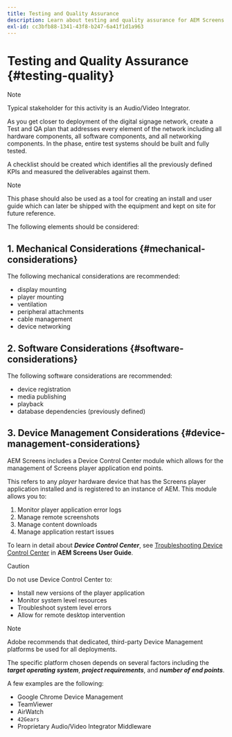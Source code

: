 ```yaml
---
title: Testing and Quality Assurance
description: Learn about testing and quality assurance for AEM Screens in the Best Practices Guide.
exl-id: cc3bfb88-1341-43f8-b247-6a41f1d1a963
---
```

# Testing and Quality Assurance {#testing-quality}

>[!NOTE]
>Typical stakeholder for this activity is an Audio/Video Integrator.

As you get closer to deployment of the digital signage network, create a Test and QA plan that addresses every element of the network including all hardware components, all software components, and all networking components.
In the phase, entire test systems should be built and fully tested.

A checklist should be created which identifies all the previously defined KPIs and measured the deliverables against them.

>[!NOTE]
>
>This phase should also be used as a tool for creating an install and user guide which can later be shipped with the equipment and kept on site for future reference.

The following elements should be considered:

## 1. Mechanical Considerations {#mechanical-considerations}

The following mechanical considerations are recommended:

* display mounting
* player mounting
* ventilation
* peripheral attachments
* cable management
* device networking

## 2. Software Considerations {#software-considerations}

The following software considerations are recommended:

* device registration
* media publishing
* playback
* database dependencies (previously defined)


## 3. Device Management Considerations {#device-management-considerations}

AEM Screens includes a Device Control Center module which allows for the management of Screens player application end points.
      
This refers to any *player* hardware device that has the Screens player application installed and is registered to an instance of AEM.
This module allows you to:

1. Monitor player application error logs
1. Manage remote screenshots
1. Manage content downloads
1. Manage application restart issues

To learn  in detail about ***Device Control Center***, see [Troubleshooting Device Control Center](https://experienceleague.adobe.com/en/docs/experience-manager-screens/user-guide/troubleshooting/monitoring-screens) in **AEM Screens User Guide**.

>[!CAUTION]
>
>Do not use Device Control Center to:
>
>* Install new versions of the player application
>* Monitor system level resources
>* Troubleshoot system level errors
>* Allow for remote desktop intervention


>[!NOTE]
>
> Adobe recommends that dedicated, third-party Device Management platforms be used for all deployments.

The specific platform chosen depends on several factors including the ***target operating system***, ***project requirements***, and ***number of end points***.
     
A few examples are the following:

* Google Chrome Device Management
* TeamViewer
* AirWatch
* `42Gears`
* Proprietary Audio/Video Integrator Middleware
